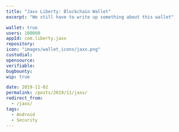 ```yaml
---
title: "Jaxx Liberty: Blockchain Wallet"
excerpt: "We still have to write up something about this wallet"

wallet: true
users: 100000
appId: com.liberty.jaxx
repository:
icon: "images/wallet_icons/jaxx.png"
custodial:
opensource:
verifiable:
bugbounty:
wip: true

date: 2019-11-02
permalink: /posts/2019/11/jaxx/
redirect_from:
  - /jaxx/
tags:
  - Android
  - Security
---
```

